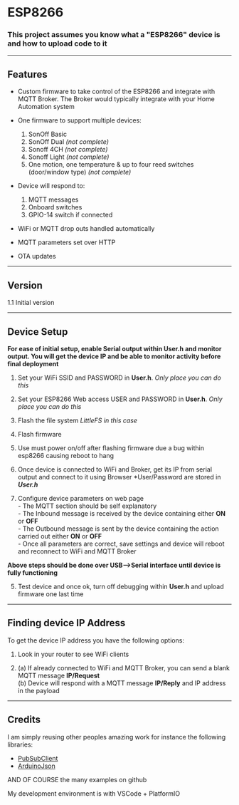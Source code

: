 # ESP8266

### This project assumes you know what a "ESP8266" device is and how to upload code to it

-------------------------------------------------------------------------------------------------------------
## Features

- Custom firmware to take control of the ESP8266 and integrate with MQTT Broker. The Broker would typically integrate with your Home Automation system 

- One firmware to support multiple devices:
    1. SonOff Basic
    2. SonOff Dual   *(not complete)*
    3. Sonoff 4CH    *(not complete)*
    4. Sonoff Light  *(not complete)*
    5. One motion, one temperature & up to four reed switches (door/window type)  *(not complete)*

- Device will respond to:
    1. MQTT messages
    2. Onboard switches
    3. GPIO-14 switch if connected  

- WiFi or MQTT drop outs handled automatically

- MQTT parameters set over HTTP

- OTA updates

-------------------------------------------------------------------------------------------------------------
## Version
1.1 Initial version  

-------------------------------------------------------------------------------------------------------------
## Device Setup
**For ease of initial setup, enable Serial output within **User.h** and monitor output. You will get the device IP and be able to monitor activity before final deployment**  

1. Set your WiFi SSID and PASSWORD in **User.h**. *Only place you can do this*

1. Set your ESP8266 Web access USER and PASSWORD in **User.h**. *Only place you can do this*

2. Flash the file system *LittleFS in this case*

3. Flash firmware

4. Use must power on/off after flashing firmware due a bug within esp8266 causing reboot to hang  

5. Once device is connected to WiFi and Broker, get its IP from serial output and connect to it using Browser
       *User/Password are stored in ***User.h***

4. Configure device parameters on web page  
       - The MQTT section should be self explanatory  
       - The Inbound message is received by the device containing either **ON** or **OFF**  
       - The Outbound message is sent by the device containing the action carried out either **ON** or **OFF**  
       - Once all parameters are correct, save settings and device will reboot and reconnect to WiFi and MQTT Broker  

**Above steps should be done over USB-->Serial interface until device is fully functioning**  

5. Test device and once ok, turn off debugging within **User.h** and upload firmware one last time  


-------------------------------------------------------------------------------------------------------------
## Finding device IP Address
To get the device IP address you have the following options:  

  1. Look in your router to see WiFi clients  
    
  2. (a) If already connected to WiFi and MQTT Broker, you can send a blank MQTT message **IP/Request**  
     (b) Device will respond with a MQTT message **IP/Reply** and IP address in the payload  

-------------------------------------------------------------------------------------------------------------
## Credits
I am simply reusing other peoples amazing work for instance the following libraries:  
  - [PubSubClient](https://github.com/knolleary/pubsubclient)  
  - [ArduinoJson](https://github.com/bblanchon/ArduinoJson)  

AND OF COURSE the many examples on github  

My development environment is with VSCode + PlatformIO